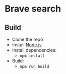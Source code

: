 # Brave search

## Build

- Clone the repo
- Install [Node.js](https://nodejs.org/)
- Install dependencies:
  - `npm install`
- Build:
  - `npm run build`
